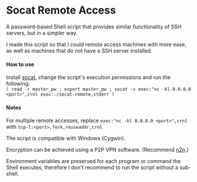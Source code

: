 # Socat Remote Access
A password-based Shell script that provides similar functionality of SSH servers, but in a simpler way.

I made this script so that I could remote access machines with more ease, as well as machines that do not have a SSH server installed.

#### How to use
Install [socat](http://www.dest-unreach.org/socat), change the script's execution permissions and run the following:\
``( read -r master_pw ; export master_pw ; socat -v exec:"nc -kl 0.0.0.0 <port>",crnl exec:./socat-remote,stderr )``

#### Notes
For multiple remote accesses, replace `exec:"nc -kl 0.0.0.0 <port>",crnl` with `tcp-l:<port>,fork,reuseaddr,crnl`

The script is compatible with Windows (Cygwin).

Encryption can be achieved using a P2P VPN software. (Recommend [n2n](https://meshvpn.blogspot.com/2020/12/n2n-ntop.html).)

Environment variables are preserved for each program or command the Shell executes, therefore I don't recommend to run the script without a sub-shell.

